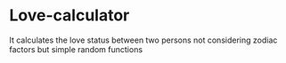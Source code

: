 # Love-calculator
It calculates the love status between two persons not considering zodiac factors but simple random functions
